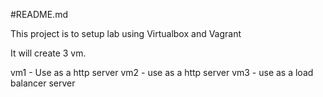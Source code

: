 #README.md

This project is to setup lab using Virtualbox and Vagrant

It will create 3 vm.

vm1 - Use as a http server
vm2 - use as a http server
vm3 - use as a load balancer server